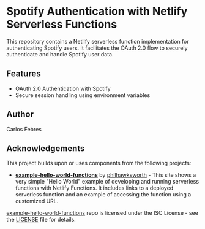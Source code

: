 # Spotify Authentication with Netlify Serverless Functions

This repository contains a Netlify serverless function implementation for authenticating Spotify users. It facilitates the OAuth 2.0 flow to securely authenticate and handle Spotify user data.

## Features

- OAuth 2.0 Authentication with Spotify
- Secure session handling using environment variables

## Author
Carlos Febres

## Acknowledgements

This project builds upon or uses components from the following projects:

- **[example-hello-world-functions](https://github.com/netlify/example-hello-world-functions)** by [philhawksworth](https://github.com/philhawksworth) - This site shows a very simple "Hello World" example of developing and running serverless functions with Netlify Functions. It includes links to a deployed serverless function and an example of accessing the function using a customized URL.

[example-hello-world-functions](https://github.com/netlify/example-hello-world-functions) repo is licensed under the ISC License - see the [LICENSE](https://github.com/netlify/example-hello-world-functions/blob/main/package.json) file for details.


 


